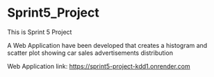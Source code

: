 # Sprint5_Project
This is Sprint 5 Project

A Web Application have been developed that creates a histogram and scatter plot showing car sales advertisements distribution

Web Application link:
https://sprint5-project-kdd1.onrender.com